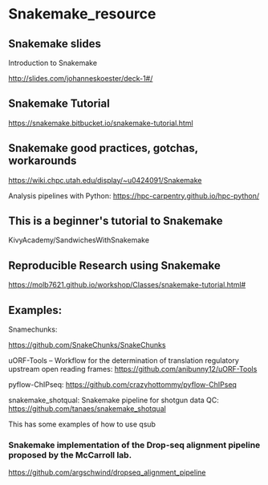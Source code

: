 
# Snakemake_resource

## Snakemake slides

Introduction to Snakemake

http://slides.com/johanneskoester/deck-1#/


## Snakemake Tutorial

https://snakemake.bitbucket.io/snakemake-tutorial.html

## Snakemake good practices, gotchas, workarounds

https://wiki.chpc.utah.edu/display/~u0424091/Snakemake

Analysis pipelines with Python: 
https://hpc-carpentry.github.io/hpc-python/

## This is a beginner's tutorial to Snakemake

KivyAcademy/SandwichesWithSnakemake

## Reproducible Research using Snakemake
 
https://molb7621.github.io/workshop/Classes/snakemake-tutorial.html#

## Examples:


Snamechunks:

https://github.com/SnakeChunks/SnakeChunks


uORF-Tools – Workflow for the determination of translation regulatory upstream open reading frames: 
https://github.com/anibunny12/uORF-Tools


pyflow-ChIPseq:
https://github.com/crazyhottommy/pyflow-ChIPseq


snakemake_shotqual: Snakemake pipeline for shotgun data QC: 
https://github.com/tanaes/snakemake_shotqual

This has some examples of how to use qsub


### Snakemake implementation of the Drop-seq alignment pipeline proposed by the McCarroll lab.

https://github.com/argschwind/dropseq_alignment_pipeline

